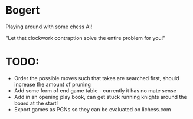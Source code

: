 # Bogert
Playing around with some chess AI!

"Let that clockwork contraption solve the entire problem for you!"

# TODO:

- Order the possible moves such that takes are searched first, should increase the amount of pruning
- Add some form of end game table - currently it has no mate sense
- Add in an opening play book, can get stuck running knights around the board at the start!
- Export games as PGNs so they can be evaluated on lichess.com
